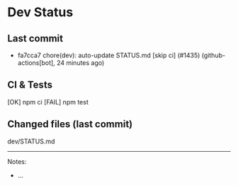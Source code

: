 # Dev Status

## Last commit
- fa7cca7 chore(dev): auto-update STATUS.md [skip ci] (#1435) (github-actions[bot], 24 minutes ago)
## CI & Tests
[OK] npm ci
[FAIL] npm test

## Changed files (last commit)
dev/STATUS.md

---
Notes:
- ...
